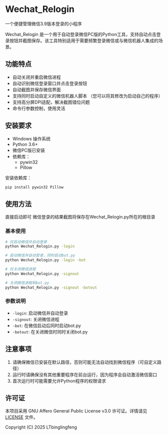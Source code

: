 # Wechat_Relogin
一个便捷管理微信3.9版本登录的小程序

Wechat_Relogin 是一个用于自动登录微信PC版的Python工具，支持自动点击登录按钮并截图保存。该工具特别适用于需要频繁登录微信或与微信机器人集成的场景。

## 功能特点

- 自动关闭并重启微信进程
- 自动识别微信登录窗口并点击登录按钮
- 自动截图并保存微信界面
- 支持同时启动自定义的微信机器人脚本 （您可以将其修改为启动自己的程序）
- 支持高分屏DPI适配，解决截图错位问题
- 命令行参数控制，使用灵活

## 安装要求

- Windows 操作系统
- Python 3.6+
- 微信PC版已安装
- 依赖库：
  - pywin32
  - Pillow

安装依赖库：
```bash
pip install pywin32 Pillow
```

## 使用方法
直接启动即可 微信登录的结果截图将保存在Wechat_Relogin.py所在的根目录
### 基本使用

```bash
# 仅启动微信并自动登录
python Wechat_Relogin.py -login

# 启动微信并自动登录，同时启动bot.py
python Wechat_Relogin.py -login -bot

# 仅关闭微信进程
python Wechat_Relogin.py -signout

# 关闭微信进程和bot.py
python Wechat_Relogin.py -signout -botout
```

### 参数说明

- `-login`: 启动微信并自动登录
- `-signout`: 关闭微信进程
- `-bot`: 在微信启动后同时启动bot.py
- `-botout`: 在关闭微信时同时关闭bot.py

## 注意事项

1. 请确保微信已安装在默认路径，否则可能无法自动找到微信程序（可自定义路径）
2. 运行时请确保没有其他重要程序在前台运行，因为程序会自动激活微信窗口
3. 首次运行时可能需要允许Python程序的权限请求

## 许可证

本项目采用 GNU Affero General Public License v3.0 许可证。详情请见 [LICENSE](LICENSE) 文件。

Copyright (C) 2025 LTbinglingfeng
